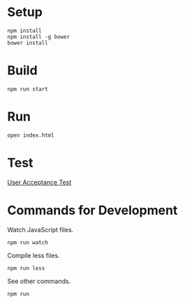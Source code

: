 # Setup

```
npm install
npm install -g bower
bower install
```

# Build
```
npm run start
```

# Run
```
open index.html
```

# Test
[User Acceptance Test](https://developer.luxiar.jp/dbcls/graph-editor/wikis/home)

# Commands for Development
Watch JavaScript files.

```
npm run watch
```

Compile less files.

```
npm run less
```

See other commands.

```
npm run
```
